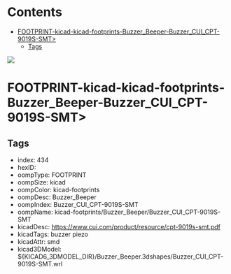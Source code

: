



Contents
========

* [FOOTPRINT-kicad-kicad-footprints-Buzzer_Beeper-Buzzer_CUI_CPT-9019S-SMT>](#footprint-kicad-kicad-footprints-buzzer_beeper-buzzer_cui_cpt-9019s-smt)
	* [Tags](#tags)
  
![][im]
# FOOTPRINT-kicad-kicad-footprints-Buzzer_Beeper-Buzzer_CUI_CPT-9019S-SMT>

## Tags

- index: 434
- hexID: 
- oompType: FOOTPRINT
- oompSize: kicad
- oompColor: kicad-footprints
- oompDesc: Buzzer_Beeper
- oompIndex: Buzzer_CUI_CPT-9019S-SMT
- oompName: kicad-footprints/Buzzer_Beeper/Buzzer_CUI_CPT-9019S-SMT
- kicadDesc: https://www.cui.com/product/resource/cpt-9019s-smt.pdf
- kicadTags: buzzer piezo
- kicadAttr: smd
- kicad3DModel: ${KICAD6_3DMODEL_DIR}/Buzzer_Beeper.3dshapes/Buzzer_CUI_CPT-9019S-SMT.wrl



[im]: image.png
